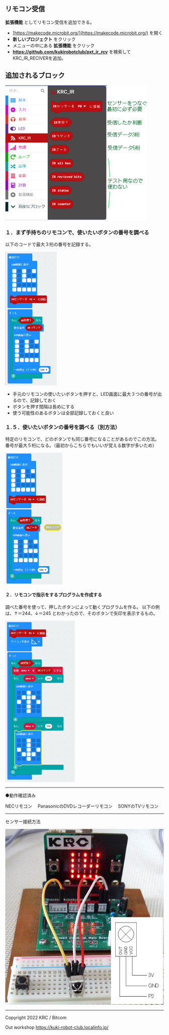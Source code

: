 
## リモコン受信

 **拡張機能** としてリモコン受信を追加できる。

* [https://makecode.microbit.org/](https://makecode.microbit.org/) を開く
* **新しいプロジェクト** をクリック
* メニューの中にある **拡張機能** をクリック
* **https://github.com/kukirobotclub/pxt_ir_rcv** を検索してKRC_IR_RECIVERを追加。

## 追加されるブロック
<img src="Block_jpn.PNG" style="zoom:50%;" />

### １．まず手持ちのリモコンで、使いたいボタンの番号を調べる
以下のコードで最大３桁の番号を記録する。

<img src="IR_read_cmd.PNG" style="zoom:50%;" />

* 手元のリモコンの使いたいボタンを押すと、LED画面に最大３つの番号が出るので、記録しておく
* ボタンを押す間隔は長めにする
* 使う可能性のあるボタンは全部記録しておくと良い

### １.５．使いたいボタンの番号を調べる（別方法）
特定のリモコンで、どのボタンでも同じ番号になることがあるのでこの方法。
番号が最大５桁になる。（最初からこちらでもいいが覚える数字が多いため）

<img src="IR_read_data.PNG" style="zoom:50%;" />

#### ２．リモコンで指示をするプログラムを作成する
調べた番号を使って、押したボタンによって動くプログラムを作る。
以下の例は、↑＝244、↓＝245 とわかったので、そのボタンで矢印を表示するもの。

<img src="sample_code.PNG" style="zoom:50%;" />



------
●動作確認済み　

NECリモコン　
PanasonicのDVDレコーダーリモコン　
SONYのTVリモコン　

------

センサー接続方法

![](sensor_conection.jpg)



------

Copyright 2022 KRC / Bitcom

Out workshop https://kuki-robot-club.localinfo.jp/
